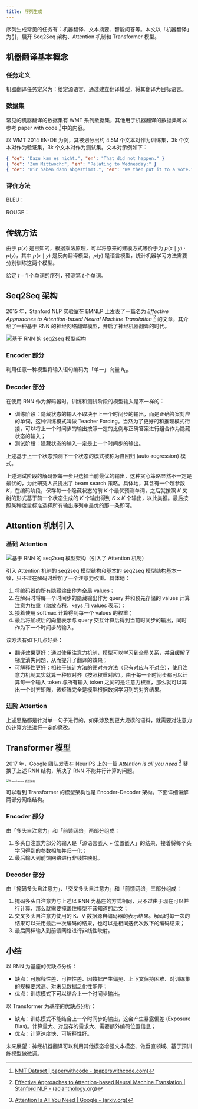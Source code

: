 ```yaml
---
title: 序列生成
---
```


序列生成常见的任务有：机器翻译、文本摘要、智能问答等。本文以「机器翻译」为引，展开 Seq2Seq 架构、Attention 机制和 Transformer 模型。

## 机器翻译基本概念

### 任务定义

机器翻译任务定义为：给定源语言，通过建立翻译模型，将其翻译为目标语言。

### 数据集

常见的机器翻译的数据集有 WMT 系列数据集，其他用于机器翻译的数据集可以参考 paper with code [^nmt-dataset] 中的内容。

[^nmt-dataset]: [NMT Dataset | paperwithcode - (paperswithcode.com)](https://paperswithcode.com/datasets?mod=texts&task=machine-translation&page=1)

以 WMT 2014 EN-DE 为例，其被划分出约 4.5M 个文本对作为训练集，3k 个文本对作为验证集，3k 个文本对作为测试集。文本对示例如下：

```json
{ "de": "Dazu kam es nicht.", "en": "That did not happen." }
{ "de": "Zum Mittwoch:", "en": "Relating to Wednesday:" }
{ "de": "Wir haben dann abgestimmt.", "en": "We then put it to a vote." }
```

### 评价方法

BLEU：

ROUGE：

## 传统方法

由于 $p(x)$ 是已知的，根据乘法原理，可以将原来的建模方式等价于为 $p(x\mid y)\cdot p(y)$，其中 $p(x\mid y)$ 是反向翻译模型，$p(y)$ 是语言模型，统计机器学习方法需要分别训练这两个模型。

给定 $t-1$ 个单词的序列，预测第 $t$ 个单词。

## Seq2Seq 架构

2015 年，Stanford NLP 实验室在 EMNLP 上发表了一篇名为 *Effective Approaches to Attention-based Neural Machine Translation* [^rnn-based] 的文章，其介绍了一种基于 RNN 的神经网络翻译模型，开启了神经机器翻译的时代。

[^rnn-based]: [Effective Approaches to Attention-based Neural Machine Translation | Stanford NLP - (aclanthology.org)](https://aclanthology.org/D15-1166.pdf)

![基于 RNN 的 seq2seq 模型架构](https://cdn.dwj601.cn/images/20250428083440132.png)

### Encoder 部分

利用任意一种模型将输入语句编码为「单一」向量 $h_0$。

### Decoder 部分

在使用 RNN 作为解码器时，训练和测试阶段的模型输入是不一样的：

- 训练阶段：隐藏状态的输入不取决于上一个时间步的输出，而是正确答案对应的单词，这种训练模式叫做 Teacher Forcing。当然为了更好的和推理模式衔接，可以将上一个时间步的输出按照一定的比例与正确答案进行组合作为隐藏状态的输入；
- 测试阶段：隐藏状态的输入一定是上一个时间步的输出。

上述基于上一个状态预测下一个状态的模式被称为自回归 (auto-regression) 模式。

上述测试阶段的解码器每一步只选择当前最优的输出，这种贪心策略显然不一定是最优的，为此研究人员提出了 beam search 策略。具体地，其含有一个超参数 $K$，在编码阶段，保存每一个隐藏状态的前 $K$ 个最优预测单词，之后就按照 $K$ 叉树的形式基于前一个状态生成的 $K$ 个输出得到 $K \times K$ 个输出，以此类推。最后按照某种度量标准选择所有输出序列中最优的那一条即可。

## Attention 机制引入

### 基础 Attention

![基于 RNN 的 seq2seq 模型架构（引入了 Attention 机制）](https://cdn.dwj601.cn/images/20250428101226957.png)

引入 Attention 机制的 seq2seq 模型结构和基本的 seq2seq 模型结构基本一致，只不过在解码时增加了一个注意力权重。具体地：

1. 将编码器的所有隐藏输出作为全局 values；
2. 在解码时将每一个时间步的隐藏输出作为 query 并和预先存储的 values 计算注意力权重（缩放点积，keys 用 values 表示）；
3. 接着使用 softmax 计算得到每一个 values 的权重；
4. 最后将加权后的向量表示与 query 交互计算后得到当前时间步的输出，同时作为下一个时间步的输入。

该方法有如下几点好处：

- 翻译效果更好：通过使用注意力机制，模型可以学习到全局关系，并且缓解了梯度消失问题，从而提升了翻译的效果；
- 可解释性更好：相较于统计方法的硬对齐方法（只有对应与不对应），使用注意力机制其实就算一种软对齐（按照权重对应）。由于每一个时间步都可以计算每一个输入 token 与所有输入 token 之间的是注意力权重，那么就可以算出一个对齐矩阵，该矩阵完全是模型根据数据学习到的对齐结果。

### 进阶 Attention

上述思路都是针对单一句子进行的，如果涉及到更大规模的语料，就需要对注意力的计算方法进行一定的魔改。

## Transformer 模型

2017 年，Google 团队发表在 NeurIPS 上的一篇 *Attention is all you need* [^atten-paper] 替换了上述 RNN 结构，解决了 RNN 不能并行计算的问题。

[^atten-paper]: [Attention Is All You Need | Google - (arxiv.org)](https://arxiv.org/pdf/1706.03762)

<img src="https://cdn.dwj601.cn/images/20250512083359691.jpg" alt="Transformer 模型架构" style="zoom: 50%;" />

可以看到 Transformer 的模型架构也是 Encoder-Decoder 架构。下面详细讲解两部分网络结构。

### Encoder 部分

由「多头自注意力」和「前馈网络」两部分组成：

1. 多头自注意力部分的输入是「源语言嵌入 + 位置嵌入」的结果，接着将每个头学习得到的参数相加并归一化；
2. 最后输入到前馈网络进行非线性映射。

### Decoder 部分

由「掩码多头自注意力」、「交叉多头自注意力」和「前馈网络」三部分组成：

1. 掩码多头自注意力与上述以 RNN 为基座的方式相同，只不过由于现在可以并行计算，那么就需要掩盖住模型不该知道的后文；
2. 交叉多头自注意力使用的 K、V 数据源自编码器的表示结果。解码时每一次的结果可以采用最后一次编码的结果，也可以是相同迭代次数下的编码结果；
3. 最后同样输入到前馈网络进行非线性映射。

## 小结

以 RNN 为基座的优缺点分析：

- 缺点：可解释性差、可控性差、因数据产生偏见、上下文保持困难、对训练集的规模要求高、对未见数据泛化性能差；
- 优点：训练模式下可以结合上一个时间步输出。

以 Transformer 为基座的优缺点分析：

- 缺点：训练模式不能结合上一个时间步的输出，这会产生暴露偏差 (Exposure Bias)。计算量大、对显存的需求大、需要额外编码位置信息；
- 优点：计算速度快、可解释性好。

未来展望：神经机器翻译可以利用其他模态增强文本模态、做垂直领域、基于预训练模型做微调。
